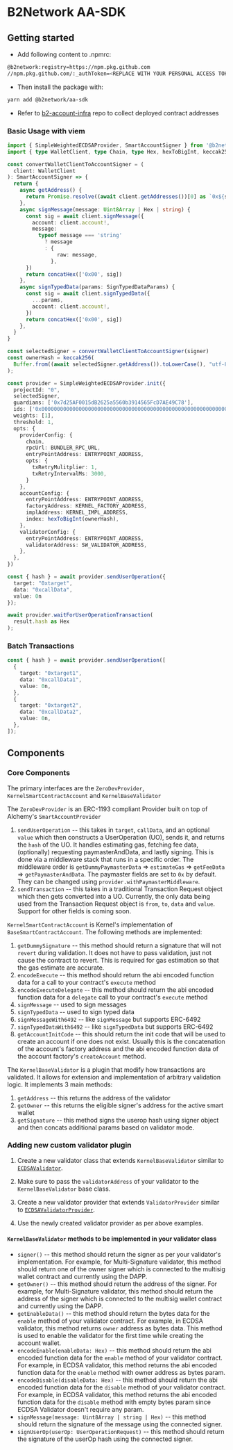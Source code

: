 # B2Network AA-SDK

## Getting started

- Add following content to .npmrc:

```bash
@b2network:registry=https://npm.pkg.github.com
//npm.pkg.github.com/:_authToken=<REPLACE WITH YOUR PERSONAL ACCESS TOKEN WITH PACKAGE READ PERM>
```

- Then install the package with:

```bash
yarn add @b2network/aa-sdk
```

- Refer to [b2-account-infra](https://github.com/b2network/b2-account-infra) repo to collect deployed contract addresses 

### Basic Usage with viem

```ts
import { SimpleWeightedECDSAProvider, SmartAccountSigner } from '@b2network/aa-sdk';
import { type WalletClient, type Chain, type Hex, hexToBigInt, keccak256, concatHex } from "viem";

const convertWalletClientToAccountSigner = (
  client: WalletClient
): SmartAccountSigner => {
  return {
    async getAddress() {
      return Promise.resolve((await client.getAddresses())[0] as `0x${string}`)
    },
    async signMessage(message: Uint8Array | Hex | string) {
      const sig = await client.signMessage({
        account: client.account!,
        message:
          typeof message === 'string'
            ? message
            : {
                raw: message,
              },
      })
      return concatHex(['0x00', sig])
    },
    async signTypedData(params: SignTypedDataParams) {
      const sig = await client.signTypedData({
        ...params,
        account: client.account!,
      })
      return concatHex(['0x00', sig])
    },
  }
}

const selectedSigner = convertWalletClientToAccountSigner(signer)
const ownerHash = keccak256(
  Buffer.from((await selectedSigner.getAddress()).toLowerCase(), "utf-8")
);

const provider = SimpleWeightedECDSAProvider.init({
  projectId: "0",
  selectedSigner,
  guardians: ['0x7d25AF0015dB2625a5560b3914565FcD7AE49C78'],
  ids: ['0x0000000000000000000000000000000000000000000000000000000000000000'],
  weights: [1],
  threshold: 1,
  opts: {
    providerConfig: {
      chain,
      rpcUrl: BUNDLER_RPC_URL,
      entryPointAddress: ENTRYPOINT_ADDRESS,
      opts: {
        txRetryMulitplier: 1,
        txRetryIntervalMs: 3000,
      }
    },
    accountConfig: {
      entryPointAddress: ENTRYPOINT_ADDRESS,
      factoryAddress: KERNEL_FACTORY_ADDRESS,
      implAddress: KERNEL_IMPL_ADDRESS,
      index: hexToBigInt(ownerHash),
    },
    validatorConfig: {
      entryPointAddress: ENTRYPOINT_ADDRESS,
      validatorAddress: SW_VALIDATOR_ADDRESS,
    },
  },
})

const { hash } = await provider.sendUserOperation({
  target: "0xtarget",
  data: "0xcallData",
  value: 0n
});

await provider.waitForUserOperationTransaction(
  result.hash as Hex
);
```

### Batch Transactions

```ts
const { hash } = await provider.sendUserOperation([
  {
    target: "0xtarget1",
    data: "0xcallData1",
    value: 0n,
  },
  {
    target: "0xtarget2",
    data: "0xcallData2",
    value: 0n,
  },
]);
```

## Components

### Core Components

The primary interfaces are the `ZeroDevProvider`, `KernelSmartContractAccount` and `KernelBaseValidator`

The `ZeroDevProvider` is an ERC-1193 compliant Provider built on top of Alchemy's `SmartAccountProvider`

1. `sendUserOperation` -- this takes in `target`, `callData`, and an optional `value` which then constructs a UserOperation (UO), sends it, and returns the `hash` of the UO. It handles estimating gas, fetching fee data, (optionally) requesting paymasterAndData, and lastly signing. This is done via a middleware stack that runs in a specific order. The middleware order is `getDummyPaymasterData` => `estimateGas` => `getFeeData` => `getPaymasterAndData`. The paymaster fields are set to `0x` by default. They can be changed using `provider.withPaymasterMiddleware`.
2. `sendTransaction` -- this takes in a traditional Transaction Request object which then gets converted into a UO. Currently, the only data being used from the Transaction Request object is `from`, `to`, `data` and `value`. Support for other fields is coming soon.

`KernelSmartContractAccount` is Kernel's implementation of `BaseSmartContractAccount`. The following methods are implemented:

1. `getDummySignature` -- this method should return a signature that will not `revert` during validation. It does not have to pass validation, just not cause the contract to revert. This is required for gas estimation so that the gas estimate are accurate.
2. `encodeExecute` -- this method should return the abi encoded function data for a call to your contract's `execute` method
3. `encodeExecuteDelegate` -- this method should return the abi encoded function data for a `delegate` call to your contract's `execute` method
4. `signMessage` -- used to sign messages
5. `signTypedData` -- used to sign typed data
6. `signMessageWith6492` -- like `signMessage` but supports ERC-6492
7. `signTypedDataWith6492` -- like `signTypedData` but supports ERC-6492
8. `getAccountInitCode` -- this should return the init code that will be used to create an account if one does not exist. Usually this is the concatenation of the account's factory address and the abi encoded function data of the account factory's `createAccount` method.

The `KernelBaseValidator` is a plugin that modify how transactions are validated. It allows for extension and implementation of arbitrary validation logic. It implements 3 main methods:

1. `getAddress` -- this returns the address of the validator
2. `getOwner` -- this returns the eligible signer's address for the active smart wallet
3. `getSignature` -- this method signs the userop hash using signer object and then concats additional params based on validator mode.

### Adding new custom validator plugin

1. Create a new validator class that extends `KernelBaseValidator` similar to [`ECDSAValidator`](`packages/accounts/src/kernel-zerodev/validator/ecdsa-validator.ts`).

2. Make sure to pass the `validatorAddress` of your validator to the `KernelBaseValidator` base class.

3. Create a new validator provider that extends `ValidatorProvider` similar to [`ECDSAValidatorProvider`](`packages/accounts/src/kernel-zerodev/validator-provider/ecdsa-provider.ts`).

4. Use the newly created validator provider as per above examples.

#### `KernelBaseValidator` methods to be implemented in your validator class

- `signer()` -- this method should return the signer as per your validator's implementation. For example, for Multi-Signature validator, this method should return one of the owner signer which is connected to the multisig wallet contract and currently using the DAPP.
- `getOwner()` -- this method should return the address of the signer. For example, for Multi-Signature validator, this method should return the address of the signer which is connected to the multisig wallet contract and currently using the DAPP.
- `getEnableData()` -- this method should return the bytes data for the `enable` method of your validator contract. For example, in ECDSA validator, this method returns `owner` address as bytes data. This method is used to enable the validator for the first time while creating the account wallet.
- `encodeEnable(enableData: Hex)` -- this method should return the abi encoded function data for the `enable` method of your validator contract. For example, in ECDSA validator, this method returns the abi encoded function data for the `enable` method with owner address as bytes param.
- `encodeDisable(disableData: Hex)` -- this method should return the abi encoded function data for the `disable` method of your validator contract. For example, in ECDSA validator, this method returns the abi encoded function data for the `disable` method with empty bytes param since ECDSA Validator doesn't require any param.
- `signMessage(message: Uint8Array | string | Hex)` -- this method should return the signature of the message using the connected signer.
- `signUserOp(userOp: UserOperationRequest)` -- this method should return the signature of the userOp hash using the connected signer.
